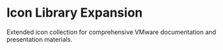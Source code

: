 # Icon Library Expansion
Extended icon collection for comprehensive VMware documentation and presentation materials.

